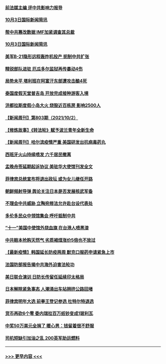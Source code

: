#### [前法媒主编 评中共影响力报导](../pages/prog202/a103233343.md?t=10040601) 
#### [10月3日国际新闻简讯](../pages/prog202/a103233341.md?t=10040601) 
#### [帮中共篡改数据 IMF加紧调查其总裁](../pages/prog202/a103233320.md?t=10040601) 
#### [10月3日国际新闻简讯](../pages/prog202/a103233229.md?t=10040601) 
#### [美军B-21隐形远程轰炸机投产 扼制中共扩张](../pages/prog202/a103233175.md?t=10040601) 
#### [精锐部队进驻 厄瓜多尔监狱再传暴动4伤](../pages/prog202/a103233167.md?t=10040601) 
#### [局势未平 塔利班在阿富汗东部遭攻击酿4死](../pages/prog202/a103233144.md?t=10040601) 
#### [泰国度假天堂普吉岛 开放完成接种游客入境](../pages/prog202/a103233063.md?t=10040601) 
#### [洪都拉斯度假小岛大火 烧毁近百栋房 影响2500人](../pages/prog202/a103233031.md?t=10040601) 
#### [【新闻周刊】第803期（2021/10/2）](../pages/prog202/a103232968.md?t=10040601) 
#### [【修炼故事】《转法轮》赋予波兰青年全新生命](../pages/prog202/a103232808.md?t=10040601) 
#### [【新闻周刊】哈尔滨疫情严重 美国研发出抗病毒药丸](../pages/prog202/a103232890.md?t=10040601) 
#### [西班牙火山持续喷发 六千居民撤离](../pages/prog202/a103232884.md?t=10040601) 
#### [孟晚舟签延期起诉协议 美驻华大使馆刊发全文](../pages/prog202/a103232871.md?t=10040601) 
#### [菲律宾总统宣布将退出政坛 或为女儿继任开路](../pages/prog202/a103232863.md?t=10040601) 
#### [朝鲜频射导弹 舆论关注日本是否发展核武军备](../pages/prog202/a103232845.md?t=10040601) 
#### [不理会中共威胁 立陶宛修法允许赴台设代表处](../pages/prog202/a103232829.md?t=10040601) 
#### [多伦多民众中领馆集会 呼吁抵制中共](../pages/prog202/a103232812.md?t=10040601) 
#### [“十一”美国中使馆外烧血旗 在台港人喷黑漆](../pages/prog202/a103232794.md?t=10040601) 
#### [中共赔本抢购天然气 劣质褐煤涨价5倍也不放过](../pages/prog202/a103232781.md?t=10040601) 
#### [【最新疫情】韩国延长防疫两周  默克口服药申请紧急上市](../pages/prog202/a103232680.md?t=10040601) 
#### [法国防部报告揭中共海外迫害法轮功](../pages/prog202/a103232005.md?t=10040601) 
#### [美日联合演训 日防长传留任延续印太格局](../pages/prog202/a103232638.md?t=10040601) 
#### [日本解除紧急事态 人潮涌出车站拥挤公路回堵](../pages/prog202/a103232547.md?t=10040601) 
#### [菲律宾明年大选 前拳王登记参选 杜特尔特退选](../pages/prog202/a103232498.md?t=10040601) 
#### [货币再砍6个零 委内瑞拉百万纸钞变成1玻利瓦](../pages/prog202/a103232415.md?t=10040601) 
#### [中奖50万美元全捐了 暖心男：钱留着很不舒服](../pages/prog202/a103232405.md?t=10040601) 
#### [司机短缺引加油之乱 200英军助运燃料](../pages/prog202/a103232390.md?t=10040601) 

----
#### [ >>> 更早内容 <<< ](../indexes/prog202-earlier.md)
